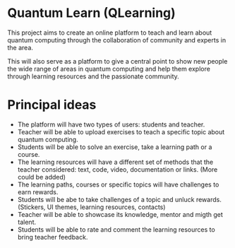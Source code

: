 # Quantum Learn (QLearning)
This project aims to create an online platform to teach and learn about quantum computing through the collaboration of community and experts in the area.

This will also serve as a platform to give a central point to show new people the wide range of areas in quantum computing and help them explore through learning resources and the passionate community.

# Principal ideas
- The platform will have two types of users: students and teacher.
- Teacher will be able to upload exercises to teach a specific topic about quantum computing.
- Students will be able to solve an exercise, take a learning path or a course.
- The learning resources will have a different set of methods that the teacher considered: text, code, video, documentation or links. (More could be added)
- The learning paths, courses or specific topics will have challenges to earn rewards.
- Students will be abe to take challenges of a topic and unluck rewards. (Stickers, UI themes, learning resources, contacts)
- Teacher will be able to showcase its knowledge, mentor and migth get talent.
- Students will be able to rate and comment the learning resources to bring teacher feedback.